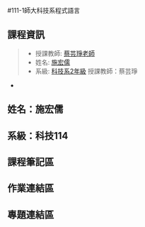 #111-1師大科技系程式語言
## 課程資訊
>* 授課教師: [蔡芸琤老師](https://github.com/pecu?tab=repositories)
>* 姓名: [施宏儒](https://shihjonathan0302.github.io/Web/web1/)
>* 系級: [科技系2年級](https://www.tahrd.ntnu.edu.tw)
授課教師：蔡芸琤
-
姓名：施宏儒
-
系級：科技114
-
課程筆記區
-
作業連結區
-
專題連結區
-
